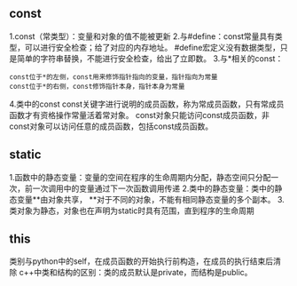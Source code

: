 ## const
1.const（常类型）：变量和对象的值不能被更新
2.与#define：const常量具有类型，可以进行安全检查；给了对应的内存地址。
 #define宏定义没有数据类型，只是简单的字符串替换，不能进行安全检查，给出了立即数。
3.与*相关的const：
```
const位于*的左侧，const用来修饰指针指向的变量，指针指向为常量
const位于*的右侧，const修饰指针本身，指针本身为常量
```
4.类中的const
const关键字进行说明的成员函数，称为常成员函数，只有常成员函数才有资格操作常量活着常对象。
const对象只能访问const成员函数，非const对象可以访问任意的成员函数，包括const成员函数。
## static
1.函数中的静态变量：变量的空间在程序的生命周期内分配，静态空间只分配一次，前一次调用中的变量通过下一次函数调用传递
2.类中的静态变量：类中的静态变量**由对象共享， **对于不同的对象，不能有相同静态变量的多个副本。
3.类对象为静态，对象也在声明为static时具有范围，直到程序的生命周期
## this
类别与python中的self，在成员函数的开始执行前构造，在成员的执行结束后清除
c++中类和结构的区别：类的成员默认是private，而结构是public。
